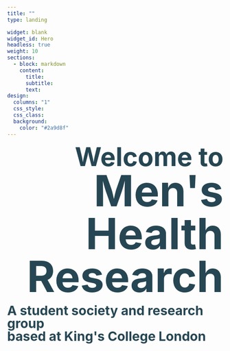 ```yaml
---
title: ""
type: landing

widget: blank
widget_id: Hero
headless: true
weight: 10
sections:
  - block: markdown
    content:
      title: 
      subtitle: 
      text: 
design:
  columns: "1"
  css_style:
  css_class:
  background:
    color: "#2a9d8f"
---
```

<p class="heading" style="text-align:right; line-height:1">
<span style="color:#264653;font-weight:700;font-size:60px">
    Welcome to
</span>
<br>
<span style="color:#264653;font-weight:700;font-size:100px">
    Men's Health Research
</span>
</p>
<p style="text-align:left; line-height:1;">
<span style="color:#264653;font-weight:700;font-size:30px">
    A student society and research group 
<br>based at King's College London
</span>
</p>
